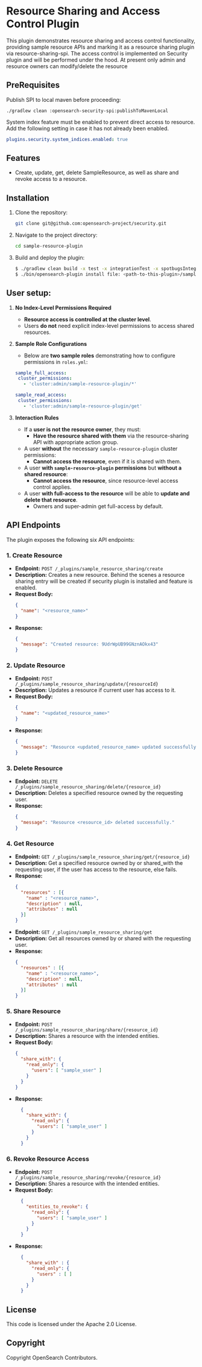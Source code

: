 # Resource Sharing and Access Control Plugin

This plugin demonstrates resource sharing and access control functionality, providing sample resource APIs and marking it as a resource sharing plugin via resource-sharing-spi. The access control is implemented on Security plugin and will be performed under the hood.
At present only admin and resource owners can modify/delete the resource

## PreRequisites

Publish SPI to local maven before proceeding:
```shell
./gradlew clean :opensearch-security-spi:publishToMavenLocal
```

System index feature must be enabled to prevent direct access to resource. Add the following setting in case it has not already been enabled.
```yml
plugins.security.system_indices.enabled: true
```

## Features

- Create, update, get, delete SampleResource, as well as share and revoke access to a resource.

## Installation

1. Clone the repository:
   ```bash
   git clone git@github.com:opensearch-project/security.git
   ```

2. Navigate to the project directory:
   ```bash
   cd sample-resource-plugin
   ```

3. Build and deploy the plugin:
   ```bash
   $ ./gradlew clean build -x test -x integrationTest -x spotbugsIntegrationTest
   $ ./bin/opensearch-plugin install file: <path-to-this-plugin>/sample-resource-plugin/build/distributions/opensearch-sample-resource-plugin-<version-qualifier>.zip
   ```


## User setup:
1. **No Index-Level Permissions Required**
    - **Resource access is controlled at the cluster level**.
    - Users **do not** need explicit index-level permissions to access shared resources.

2. **Sample Role Configurations**
    - Below are **two sample roles** demonstrating how to configure permissions in `roles.yml`:

    ```yaml
    sample_full_access:
     cluster_permissions:
       - 'cluster:admin/sample-resource-plugin/*'

    sample_read_access:
     cluster_permissions:
       - 'cluster:admin/sample-resource-plugin/get'
    ```

4. **Interaction Rules**
    - If a **user is not the resource owner**, they must:
        - **Have the resource shared with them** via the resource-sharing API with appropriate action group.
    - A user **without** the necessary `sample-resource-plugin` cluster permissions:
        - **Cannot access the resource**, even if it is shared with them.
    - A user **with `sample-resource-plugin` permissions** but **without a shared resource**:
        - **Cannot access the resource**, since resource-level access control applies.
    - A user **with full-access to the resource** will be able to **update and delete that resource**.
        - Owners and super-admin get full-access by default.


## API Endpoints

The plugin exposes the following six API endpoints:

### 1. Create Resource
- **Endpoint:** `POST /_plugins/sample_resource_sharing/create`
- **Description:** Creates a new resource. Behind the scenes a resource sharing entry will be created if security plugin is installed and feature is enabled.
- **Request Body:**
  ```json
  {
    "name": "<resource_name>"
  }
  ```
- **Response:**
  ```json
  {
    "message": "Created resource: 9UdrWpUB99GNznAOkx43"
  }
  ```

### 2. Update Resource
- **Endpoint:** `POST /_plugins/sample_resource_sharing/update/{resourceId}`
- **Description:** Updates a resource if current user has access to it.
- **Request Body:**
  ```json
  {
    "name": "<updated_resource_name>"
  }
  ```
- **Response:**
  ```json
  {
    "message": "Resource <updated_resource_name> updated successfully."
  }
  ```

### 3. Delete Resource
- **Endpoint:** `DELETE /_plugins/sample_resource_sharing/delete/{resource_id}`
- **Description:** Deletes a specified resource owned by the requesting user.
- **Response:**
  ```json
  {
    "message": "Resource <resource_id> deleted successfully."
  }
  ```

### 4. Get Resource
- **Endpoint:** `GET /_plugins/sample_resource_sharing/get/{resource_id}`
- **Description:** Get a specified resource owned by or shared_with the requesting user, if the user has access to the resource, else fails.
- **Response:**
  ```json
  {
    "resources" : [{
      "name" : "<resource_name>",
      "description" : null,
      "attributes" : null
    }]
  }
  ```
- **Endpoint:** `GET /_plugins/sample_resource_sharing/get`
- **Description:** Get all resources owned by or shared with the requesting user.
- **Response:**
  ```json
  {
    "resources" : [{
      "name" : "<resource_name>",
      "description" : null,
      "attributes" : null
    }]
  }
  ```

### 5. Share Resource
- **Endpoint:** `POST /_plugins/sample_resource_sharing/share/{resource_id}`
- **Description:** Shares a resource with the intended entities.
- **Request Body:**
  ```json
  {
    "share_with": {
      "read_only": {
        "users": [ "sample_user" ]
      }
    }
  }
  ```
- **Response:**
  ```json
    {
      "share_with": {
        "read_only": {
          "users": [ "sample_user" ]
        }
      }
    }
  ```

### 6. Revoke Resource Access
- **Endpoint:** `POST /_plugins/sample_resource_sharing/revoke/{resource_id}`
- **Description:** Shares a resource with the intended entities.
- **Request Body:**
  ```json
    {
      "entities_to_revoke": {
        "read_only": {
          "users": [ "sample_user" ]
        }
      }
    }
  ```
- **Response:**
  ```json
    {
      "share_with" : {
        "read_only": {
          "users" : [ ]
        }
      }
    }
  ```

## License

This code is licensed under the Apache 2.0 License.

## Copyright

Copyright OpenSearch Contributors.
